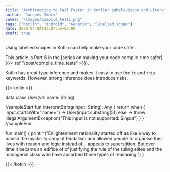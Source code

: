 ```yaml
---
title: "Architecting to Fail Faster in Kotlin: Labels,Scope and Litera"
author: "Jacques Smuts"
cover: "/images/compile_test1.png"
tags: ["Kotlin", "Android", "Generic", "labelled scope"]
date: 2020-04-02T22:07:55+02:00
draft: true
---
```


Using labelled scopes in Kotlin can help make your code safer.

<!--more-->

This article is Part 6 in the [series on making your code compile-time safer]({{< ref "/post/compile_time_tests" >}}).

Kotlin has great type inference and makes it easy to use the `it` and `this` keywords. However, strong inference does introduce risks. 

{{< kotlin >}}

data class User(val name: String)

//sampleStart
fun interpretString(input: String): Any {
    return when {
        input.startsWith("name=") -> User(input.substring(5))
        else -> throw IllegalArgumentException("This input is not supported: $input")
    }
}
//sampleEnd

fun main() {
  println("Enlightenment rationality started off as like a way to banish the mystic tyranny of feudalism and allowed people to organise their lives with reason and logic instead of... appeals to superstition. But over time it became an edifice of of justifying the rule of the ruling elites and the managerial class who have absorbed those types of reasoning.")
}

{{< /kotlin >}}
